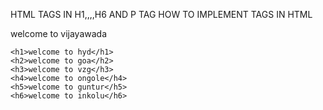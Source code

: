 HTML TAGS IN H1,,,,H6 AND P TAG HOW TO IMPLEMENT TAGS IN HTML




<!DOCTYPE html>
<html lang="en">
<head>
    <meta charset="UTF-8">
    <meta name="viewport" content="width=device-width, initial-scale=1.0">
    <title>DOCTMENT</title>
</head>
<body>
    <P>welcome to vijayawada</P>


    <h1>welcome to hyd</h1>
    <h2>welcome to goa</h2>
    <h3>welcome to vzg</h3>
    <h4>welcome to ongole</h4>
    <h5>welcome to guntur</h5>
    <h6>welcome to inkolu</h6>







</body>
</html>
